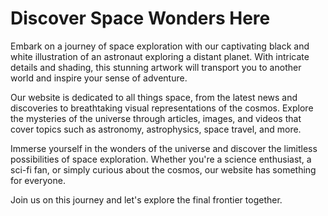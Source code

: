 <!--font:Montserrat-->

# Discover Space Wonders Here

Embark on a journey of space exploration with our captivating black and white illustration of an astronaut exploring a distant planet. With intricate details and shading, this stunning artwork will transport you to another world and inspire your sense of adventure.

Our website is dedicated to all things space, from the latest news and discoveries to breathtaking visual representations of the cosmos. Explore the mysteries of the universe through articles, images, and videos that cover topics such as astronomy, astrophysics, space travel, and more.

Immerse yourself in the wonders of the universe and discover the limitless possibilities of space exploration. Whether you're a science enthusiast, a sci-fi fan, or simply curious about the cosmos, our website has something for everyone.

Join us on this journey and let's explore the final frontier together.

<!--

Write me markdown content of website with wallpaper:

"A black and white outline of an astronaut exploring a distant planet, with intricate details and shading."

The header of the page should not be copy of the text but rather a real content of the website which is using this wallpaper.


---


# Space Exploration Wallpaper

Decorate your desktop or mobile device with this stunning black and white wallpaper featuring an astronaut exploring a distant planet. The intricate details and shading of the illustration will transport you to another world and inspire your own sense of adventure.

Whether you're a space enthusiast, a science fiction fan, or simply appreciate beautiful artwork, this wallpaper is the perfect addition to your collection. Download it today and bring a touch of intergalactic wonder to your screen.


---


Heading should not include word "wallpaper". The website should not be about the wallpaper itself, wallpaper is just a related background, rewrite whole content.


---


# Discover New Worlds with Our Astronaut Wallpaper

Experience the thrill of space exploration every time you open your device with our captivating black and white wallpaper. Featuring an astronaut exploring a distant planet, this intricately detailed illustration will transport you to another world and inspire your sense of adventure.

Our website is dedicated to all things space, from the latest news and discoveries to stunning visual representations of the cosmos. Our astronaut wallpaper is just one example of the incredible artwork we offer to help you immerse yourself in the wonders of the universe.

Whether you're a science enthusiast, a sci-fi fan, or simply appreciate beautiful imagery, our website has something for everyone. So why wait? Start exploring new worlds today with our astronaut wallpaper and discover the limitless possibilities of the universe.


---


Heading should not include word "wallpaper". The website should not be about the wallpaper itself, wallpaper is just a related background, rewrite whole content.


---


# Embark on a Journey of Space Exploration

Take your imagination to new heights with our captivating black and white illustration of an astronaut exploring a distant planet. With intricate details and shading, this stunning artwork will transport you to another world and inspire your sense of adventure.

Our website is dedicated to all things space, from the latest news and discoveries to breathtaking visual representations of the cosmos. Explore the mysteries of the universe through articles, images, and videos that cover topics such as astronomy, astrophysics, space travel, and more.

Immerse yourself in the wonders of the universe and discover the limitless possibilities of space exploration. Whether you're a science enthusiast, a sci-fi fan, or simply curious about the cosmos, our website has something for everyone. So join us on this journey and let's explore the final frontier together.


---


Heading is too long, rewrite whole content.


---


# Discover the Wonders of Space with Our Website

Embark on a journey of space exploration with our captivating black and white illustration of an astronaut exploring a distant planet. With intricate details and shading, this stunning artwork will transport you to another world and inspire your sense of adventure.

Our website is dedicated to all things space, from the latest news and discoveries to breathtaking visual representations of the cosmos. Explore the mysteries of the universe through articles, images, and videos that cover topics such as astronomy, astrophysics, space travel, and more.

Immerse yourself in the wonders of the universe and discover the limitless possibilities of space exploration. Whether you're a science enthusiast, a sci-fi fan, or simply curious about the cosmos, our website has something for everyone.

Join us on this journey and let's explore the final frontier together.


---


Write me a Google font which is best fitting for the website.

Pick from the list:
- Roboto
- Orbitron
- Montserrat
- Lato
- Poppins
- Inter
- Lobster
- IBM Plex Sans
- Playfair Display
- Open Sans
- Barlow Condensed
- Raleway
- Great Vibes
- Dancing Script
- Alegreya
- Futura
- Exo 2


Write just the font name nothing else.


---


Montserrat

-->
